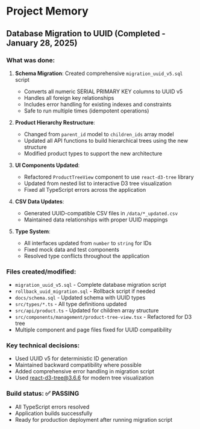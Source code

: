 # Project Memory

## Database Migration to UUID (Completed - January 28, 2025)

### What was done:
1. **Schema Migration**: Created comprehensive `migration_uuid_v5.sql` script
   - Converts all numeric SERIAL PRIMARY KEY columns to UUID v5
   - Handles all foreign key relationships
   - Includes error handling for existing indexes and constraints
   - Safe to run multiple times (idempotent operations)

2. **Product Hierarchy Restructure**: 
   - Changed from `parent_id` model to `children_ids` array model
   - Updated all API functions to build hierarchical trees using the new structure
   - Modified product types to support the new architecture

3. **UI Components Updated**:
   - Refactored `ProductTreeView` component to use `react-d3-tree` library
   - Updated from nested list to interactive D3 tree visualization
   - Fixed all TypeScript errors across the application

4. **CSV Data Updates**:
   - Generated UUID-compatible CSV files in `/data/*_updated.csv`
   - Maintained data relationships with proper UUID mappings

5. **Type System**:
   - All interfaces updated from `number` to `string` for IDs
   - Fixed mock data and test components
   - Resolved type conflicts throughout the application

### Files created/modified:
- `migration_uuid_v5.sql` - Complete database migration script
- `rollback_uuid_migration.sql` - Rollback script if needed
- `docs/schema.sql` - Updated schema with UUID types
- `src/types/*.ts` - All type definitions updated
- `src/api/product.ts` - Updated for children array structure  
- `src/components/management/product-tree-view.tsx` - Refactored for D3 tree
- Multiple component and page files fixed for UUID compatibility

### Key technical decisions:
- Used UUID v5 for deterministic ID generation
- Maintained backward compatibility where possible
- Added comprehensive error handling in migration script
- Used react-d3-tree@3.6.6 for modern tree visualization

### Build status: ✅ PASSING
- All TypeScript errors resolved
- Application builds successfully
- Ready for production deployment after running migration script